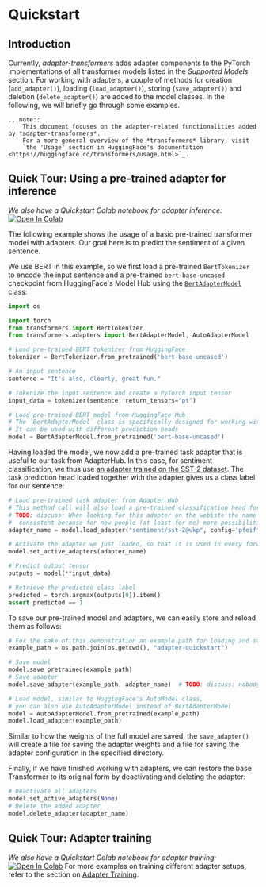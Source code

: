 # Quickstart

## Introduction

Currently, *adapter-transformers* adds adapter components to the PyTorch implementations of all transformer models listed in the *Supported Models* section.
For working with adapters, a couple of methods for creation (`add_adapter()`), loading (`load_adapter()`), 
storing (`save_adapter()`) and deletion (`delete_adapter()`) are added to the model classes. In the following, we will briefly go through some examples.

```{eval-rst}
.. note::
    This document focuses on the adapter-related functionalities added by *adapter-transformers*.
    For a more general overview of the *transformers* library, visit
    `the 'Usage' section in HuggingFace's documentation <https://huggingface.co/transformers/usage.html>`_.
```

## Quick Tour: Using a pre-trained adapter for inference

_We also have a Quickstart Colab notebook for adapter inference:_ [![Open In Colab](https://colab.research.google.com/assets/colab-badge.svg)](https://colab.research.google.com/github/Adapter-Hub/adapter-transformers/blob/master/notebooks/02_Adapter_Inference.ipynb)

The following example shows the usage of a basic pre-trained transformer model with adapters.
Our goal here is to predict the sentiment of a given sentence.

We use BERT in this example, so we first load a pre-trained `BertTokenizer` to encode the input sentence and a pre-trained
`bert-base-uncased` checkpoint from HuggingFace's Model Hub using the [`BertAdapterModel`](transformers.adapters.BertAdapterModel) class:

```python
import os

import torch
from transformers import BertTokenizer
from transformers.adapters import BertAdapterModel, AutoAdapterModel

# Load pre-trained BERT tokenizer from HuggingFace
tokenizer = BertTokenizer.from_pretrained('bert-base-uncased')

# An input sentence
sentence = "It's also, clearly, great fun."

# Tokenize the input sentence and create a PyTorch input tensor
input_data = tokenizer(sentence, return_tensors="pt")

# Load pre-trained BERT model from HuggingFace Hub
# The `BertAdapterModel` class is specifically designed for working with adapters
# It can be used with different prediction heads
model = BertAdapterModel.from_pretrained('bert-base-uncased')
```

Having loaded the model, we now add a pre-trained task adapter that is useful to our task from AdapterHub.
In this case, for sentiment classification, we thus use [an adapter trained on the SST-2 dataset](https://adapterhub.ml/adapters/ukp/bert-base-uncased_sentiment_sst-2_pfeiffer/).
The task prediction head loaded together with the adapter gives us a class label for our sentence:

```python
# Load pre-trained task adapter from Adapter Hub
# This method call will also load a pre-trained classification head for the adapter task
# TODO: discuss: When looking for this adapter on the webiste the name is "sentiment/..." I think we should keep names 
#  consistent because for new people (at least for me) more possibilities for loading the same thing is confusing
adapter_name = model.load_adapter("sentiment/sst-2@ukp", config='pfeiffer')

# Activate the adapter we just loaded, so that it is used in every forward pass
model.set_active_adapters(adapter_name)

# Predict output tensor
outputs = model(**input_data)

# Retrieve the predicted class label
predicted = torch.argmax(outputs[0]).item()
assert predicted == 1
```

To save our pre-trained model and adapters, we can easily store and reload them as follows:

```python
# For the sake of this demonstration an example path for loading and storing is given below
example_path = os.path.join(os.getcwd(), "adapter-quickstart")

# Save model
model.save_pretrained(example_path)
# Save adapter
model.save_adapter(example_path, adapter_name)  # TODO: discuss: nobody knows where the 'sst-2' comes from

# Load model, similar to HuggingFace's AutoModel class, 
# you can also use AutoAdapterModel instead of BertAdapterModel
model = AutoAdapterModel.from_pretrained(example_path)
model.load_adapter(example_path)
```

Similar to how the weights of the full model are saved, the `save_adapter()` will create a file for saving the adapter weights and a file for saving the adapter configuration in the specified directory.

Finally, if we have finished working with adapters, we can restore the base Transformer to its original form by deactivating and deleting the adapter:

```python
# Deactivate all adapters
model.set_active_adapters(None)
# Delete the added adapter
model.delete_adapter(adapter_name)
```

## Quick Tour: Adapter training

_We also have a Quickstart Colab notebook for adapter training:_ [![Open In Colab](https://colab.research.google.com/assets/colab-badge.svg)](https://colab.research.google.com/github/Adapter-Hub/adapter-transformers/blob/master/notebooks/01_Adapter_Training.ipynb)
For more examples on training different adapter setups, refer to the section on [Adapter Training](training.md).
